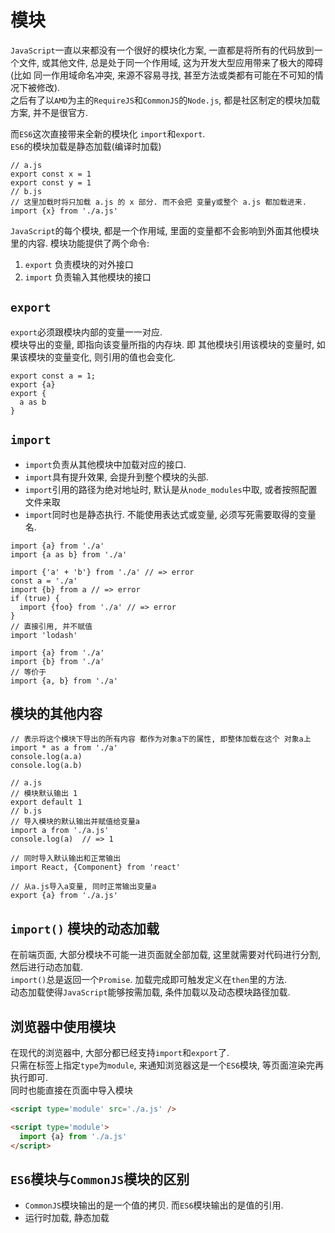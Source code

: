 # 模块
`JavaScript`一直以来都没有一个很好的模块化方案, 一直都是将所有的代码放到一个文件, 或其他文件, 总是处于同一个作用域, 这为开发大型应用带来了极大的障碍(比如 同一作用域命名冲突, 来源不容易寻找, 甚至方法或类都有可能在不可知的情况下被修改).  
之后有了以`AMD`为主的`RequireJS`和`CommonJS`的`Node.js`, 都是社区制定的模块加载方案, 并不是很官方.

而`ES6`这次直接带来全新的模块化 `import`和`export`.  
`ES6`的模块加载是静态加载(编译时加载)
```es6
// a.js
export const x = 1
export const y = 1
// b.js
// 这里加载时将只加载 a.js 的 x 部分. 而不会把 变量y或整个 a.js 都加载进来.
import {x} from './a.js'
```
`JavaScript`的每个模块, 都是一个作用域, 里面的变量都不会影响到外面其他模块里的内容. 模块功能提供了两个命令:
1. `export` 负责模块的对外接口
2. `import` 负责输入其他模块的接口

## `export`
`export`必须跟模块内部的变量一一对应.  
模块导出的变量, 即指向该变量所指的内存块. 即 其他模块引用该模块的变量时, 如果该模块的变量变化, 则引用的值也会变化.
```es6
export const a = 1;
export {a}
export {
  a as b
}

```

## `import`
* `import`负责从其他模块中加载对应的接口.
* `import`具有提升效果, 会提升到整个模块的头部.
* `import`引用的路径为绝对地址时, 默认是从`node_modules`中取, 或者按照配置文件来取
* `import`同时也是静态执行. 不能使用表达式或变量, 必须写死需要取得的变量名.
```es6
import {a} from './a'
import {a as b} from './a'

import {'a' + 'b'} from './a' // => error
const a = './a'
import {b} from a // => error
if (true) {
  import {foo} from './a' // => error
}
// 直接引用, 并不赋值
import 'lodash'

import {a} from './a'
import {b} from './a'
// 等价于
import {a, b} from './a'
```

## 模块的其他内容
```es6
// 表示将这个模块下导出的所有内容 都作为对象a下的属性, 即整体加载在这个 对象a上
import * as a from './a'
console.log(a.a)
console.log(a.b)

// a.js
// 模块默认输出 1
export default 1
// b.js
// 导入模块的默认输出并赋值给变量a
import a from './a.js'
console.log(a)  // => 1

// 同时导入默认输出和正常输出
import React, {Component} from 'react'

// 从a.js导入a变量, 同时正常输出变量a
export {a} from './a.js'

```

## `import()` 模块的动态加载
在前端页面, 大部分模块不可能一进页面就全部加载, 这里就需要对代码进行分割, 然后进行动态加载.  
`import()`总是返回一个`Promise`. 加载完成即可触发定义在`then`里的方法.  
动态加载使得`JavaScript`能够按需加载, 条件加载以及动态模块路径加载.

## 浏览器中使用模块
在现代的浏览器中, 大部分都已经支持`import`和`export`了.  
只需在标签上指定`type`为`module`, 来通知浏览器这是一个`ES6`模块, 等页面渲染完再执行即可.  
同时也能直接在页面中导入模块
```html
<script type='module' src='./a.js' />

<script type='module'>
  import {a} from './a.js'
</script>
```

## `ES6`模块与`CommonJS`模块的区别
* `CommonJS`模块输出的是一个值的拷贝. 而`ES6`模块输出的是值的引用.
* 运行时加载, 静态加载